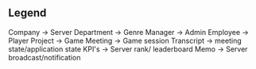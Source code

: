 ## Legend
Company -> Server
Department -> Genre
Manager -> Admin
Employee -> Player
Project -> Game
Meeting -> Game session
Transcript -> meeting state/application state
KPI's -> Server rank/ leaderboard
Memo -> Server broadcast/notification
